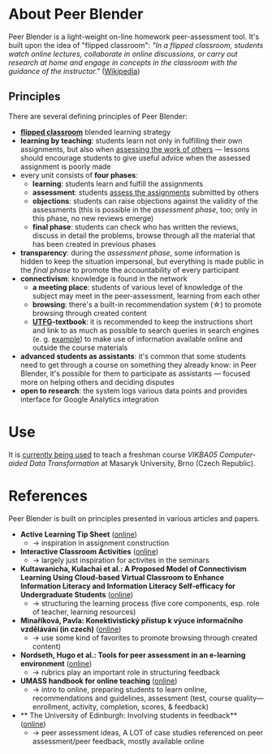 # About Peer Blender

Peer Blender is a light-weight on-line homework peer-assessment tool. It's built upon the idea of "flipped classroom": *"In a flipped classroom, students watch online lectures, collaborate in online discussions, or carry out research at home and engage in concepts in the classroom with the guidance of the instructor."* ([Wikipedia][flipped-classroom])

## Principles

There are several defining principles of Peer Blender:

- [**flipped classroom**][flipped-classroom] blended learning strategy
- **learning by teaching**: students learn not only in fulfilling their own assignments, but also when [assessing the work of others](assessment.md) — lessons should encourage students to give useful advice when the assessed assignment is poorly made
- every unit consists of **four phases**: <a id="phases"></a>
	- **learning**: students learn and fulfill the assignments
    - **assessment**: students [assess the assignments](assessment.md) submitted by others
    - **objections**: students can raise objections against the validity of the assessments (this is possible in the *assessment phase*, too; only in this phase, no new reviews emerge)
    - **final phase**: students can check who has written the reviews, discuss in detail the problems, browse through all the material that has been created in previous phases
- **transparency**: during the *assessment phase*, some information is hidden to keep the situation impersonal, but everything is made public in the *final phase* to promote the accountability of every participant
- **connectivism**: knowledge is found in the network
    - **a meeting place**: students of various level of knowledge of the subject may meet in the peer-assessment, learning from each other
    - **browsing**: there's a built-in recommendation system (☆) to promote browsing through created content
    - **[UTFG](http://cs.urbandictionary.com/define.php?term=utfg)-textbook**: it is recommended to keep the instructions short and link to as much as possible to search queries in search engines (e. g. [example](http://google.com/search?q=example)) to make use of information available online and outside the course materials
- **advanced students as assistants**: it's common that some students need to get through a course on something they already know: in Peer Blender, it's possible for them to participate as assistants — focused more on helping others and deciding disputes
- **open to research**: the system logs various data points and provides interface for Google Analytics integration

# Use

It is [currently being used](case-study/vikba05.md) to teach a freshman course *VIKBA05 Computer-aided Data Transformation* at Masaryk University, Brno (Czech Republic).

# References

Peer Blender is built on principles presented in various articles and papers.

- **Active Learning Tip Sheet** ([online](http://provost.tufts.edu/celt/files/activelearningtipsheet_march2010.pdf))
	- → inspiration in assignment construction
- **Interactive Classroom Activities** ([online](http://www.brown.edu/about/administration/sheridan-center/teaching-learning/effective-classroom-practices/interactive-classroom-activities))
	- → largely just inspiration for activites in the seminars
- **Kultawanicha, Kulachai et al.: A Proposed Model of Connectivism Learning Using Cloud-based Virtual Classroom to Enhance Information Literacy and Information Literacy Self-efficacy for Undergraduate Students** ([online](http://www.sciencedirect.com/science/article/pii/S1877042815026543))
	- → structuring the learning process (five core components, esp. role of teacher, learning resources)
- **Minaříková, Pavla: Konektivistický přístup k výuce informačního vzdělávání (in czech)** ([online](http://is.muni.cz/th/361548/ff_b_b1/))
	- → use some kind of favorites to promote browsing through created content)
- **Nordseth, Hugo et al.: Tools for peer assessment in an e-learning environment** ([online](http://www.seminar.net/volume-6-issue-3-2010/163-tools-for-peer-assessment-in-an-e-learning-environment))
	- → rubrics play an important role in structuring feedback
- **UMASS handbook for online teaching** ([online](http://www.umass.edu/oapa/oapa/publications/online_handbooks/Teaching_and_Learning_Online_Handbook.pdf))
	- → intro to online, preparing students to learn online, recommendations and guidelines, assessment (test, course quality—enrollment, activity, completion, scores, & feedback)
- ** The University of Edinburgh: Involving students in feedback** ([online](http://www.enhancingfeedback.ed.ac.uk/staff/resources/involvingstudents.html))
	- → peer assessment ideas, A LOT of case studies referenced on peer assessment/peer feedback, mostly available online

[flipped-classroom]: https://en.wikipedia.org/wiki/Flipped_classroom
